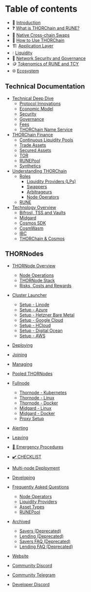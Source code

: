 # Table of contents

- 📖 [Introduction](README.md)
- ❓ [What is THORChain and RUNE?](what-is-thorchain-and-rune.md)
- 🔄 [Native Cross-chain Swaps](native-cross-chain-swaps.md)
- 🚀 [How to Use THORChain](how-to-use-thorchain.md)
- 🏗️ [Application Layer](application-layer.md)
- 💧 [Liquidity](liquidity.md)
- 🔐 [Network Security and Governance](network-security-governance.md)
- 🪙 [Tokenomics of RUNE and TCY](tokenomics-rune-tcy.md)
- 🌐 [Ecosystem](ecosystem.md)

## Technical Documentation

- [Technical Deep Dive](technical-deep-dive/README.md)
  - [Protocol Innovations](technical-deep-dive/protocol-innovations.md)
  - [Economic Model](technical-deep-dive/economic-model.md)
  - [Security](technical-deep-dive/security.md)
  - [Governance](technical-deep-dive/governance.md)
  - [Fees](technical-deep-dive/fees.md)
  - [THORChain Name Service](technical-deep-dive/thorchain-name-service.md)
- [THORChain Finance](thorchain-finance/README.md)
  - [Continuous Liquidity Pools](thorchain-finance/continuous-liquidity-pools.md)
  - [Trade Assets](thorchain-finance/trade-assets.md)
  - [Secured Assets](thorchain-finance/secured-assets.md)
  - [TOR](thorchain-finance/tor.md)
  - [RUNEPool](thorchain-finance/runepool.md)
  - [Synthetics](thorchain-finance/synthetic-asset-model.md)
- [Understanding THORChain](understanding-thorchain/README.md)
  - [Roles](understanding-thorchain/roles/README.md)
    - [Liquidity Providers (LPs)](understanding-thorchain/roles/liquidity-providers.md)
    - [Swappers](understanding-thorchain/roles/swapping.md)
    - [Arbitrageurs](understanding-thorchain/roles/trading.md)
    - [Node Operators](understanding-thorchain/roles/node-operators.md)
  - [RUNE](understanding-thorchain/rune.md)
- [Technology Overview](technology/README.md)
  - [Bifrost, TSS and Vaults](technology/bifrost-tss-and-vaults.md)
  - [Midgard](technology/midgard.md)
  - [Cosmos SDK](technology/cosmos-sdk.md)
  - [CosmWasm](technology/cosmwasm.md)
  - [IBC](technology/ibc.md)
  - [THORChain & Cosmos](technology/app-layer-bridge-assets.md)

## THORNodes

- [THORNode Overview](thornodes/overview/README.md)
  - [Node Operations](thornodes/overview/node-operations.md)
  - [THORNode Stack](thornodes/overview/thornode-stack.md)
  - [Risks, Costs and Rewards](thornodes/overview/risks-costs-and-rewards.md)
- [Cluster Launcher](thornodes/kubernetes/README.md)
  - [Setup - Linode](thornodes/kubernetes/setup-linode.md)
  - [Setup - Azure](thornodes/kubernetes/setup-azure.md)
  - [Setup - Hetzner Bare Metal](thornodes/kubernetes/setup-hetzner-bare-metal.md)
  - [Setup - Google Cloud](thornodes/kubernetes/setup-google-cloud.md)
  - [Setup - HCloud](thornodes/kubernetes/setup-hcloud.md)
  - [Setup - Digital Ocean](thornodes/kubernetes/setup-digital-ocean.md)
  - [Setup - AWS](thornodes/kubernetes/setup-aws.md)
- [Deploying](thornodes/deploying.md)
- [Joining](thornodes/joining.md)
- [Managing](thornodes/managing.md)
- [Pooled THORNodes](thornodes/pooled-thornodes.md)
- [Fullnode](thornodes/fullnode/README.md)
  - [Thornode - Kubernetes](thornodes/fullnode/thornode-kubernetes.md)
  - [Thornode - Linux](thornodes/fullnode/thornode-linux.md)
  - [Thornode - Docker](thornodes/fullnode/thornode-docker.md)
  - [Midgard - Linux](thornodes/fullnode/midgard-linux.md)
  - [Midgard - Docker](thornodes/fullnode/midgard-docker.md)
  - [Proxy Setup](thornodes/fullnode/proxy.md)
- [Alerting](thornodes/alerting.md)
- [Leaving](thornodes/leaving.md)
- [🛑 Emergency Procedures](thornodes/emergency-procedures.md)
- [✔️ CHECKLIST](thornodes/checklist.md)
- [Multi-node Deployment](thornodes/multi-node-deployment.md)
- [Developing](thornodes/developing.md)
- [Frequently Asked Questions](frequently-asked-questions/README.md)
  - [Node Operators](frequently-asked-questions/node-operators.md)
  - [Liquidity Providers](frequently-asked-questions/liquidity-providers.md)
  - [Asset Types](frequently-asked-questions/asset-types.md)
  - [RUNEPool](frequently-asked-questions/runepool.md)
- [Archived](archived/README.md)
  - [Savers (Deprecated)](archived/savers.md)
  - [Lending (Deprecated)](archived/lending.md)
  - [Savers FAQ (Deprecated)](archived/savers-faq.md)
  - [Lending FAQ (Deprecated)](archived/lending-faq.md)

- [Website](https://thorchain.org/)
- [Community Discord](https://discord.com/invite/c4EhDZdFMA)
- [Community Telegram](https://t.me/thorchain_org)
- [Developer Discord](https://discord.gg/7RRmc35UEG)
